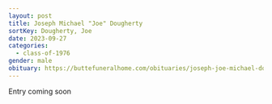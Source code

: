 ```yaml
---
layout: post
title: Joseph Michael "Joe" Dougherty
sortKey: Dougherty, Joe
date: 2023-09-27
categories:
  - class-of-1976
gender: male
obituary: https://buttefuneralhome.com/obituaries/joseph-joe-michael-dougherty-age-65-of-butte/
---
```

E﻿ntry coming soon